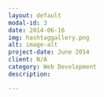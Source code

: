 ```yaml
---
layout: default
modal-id: 3
date: 2014-06-16
img: hashtaggallery.png
alt: image-alt
project-date: June 2014
client: N/A
category: Web Development
description: 

---
```

